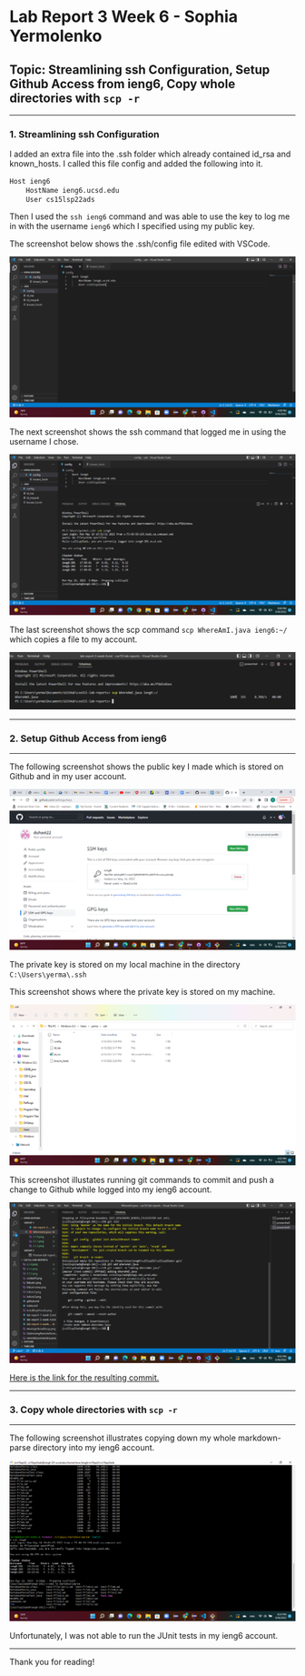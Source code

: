 # Lab Report 3 Week 6 - Sophia Yermolenko
## Topic: Streamlining ssh Configuration, Setup Github Access from ieng6, Copy whole directories with `scp -r`

---
### 1. Streamlining ssh Configuration

I added an extra file into the .ssh folder which already contained id_rsa and known_hosts. I called this file config and added the following into it.

```
Host ieng6
    HostName ieng6.ucsd.edu
    User cs15lsp22ads
```
Then I used the `ssh ieng6` command and was able to use the key to log me in with the username `ieng6` which I specified using my public key.

The screenshot below shows the .ssh/config file edited with VSCode.

![My .ssh/config file, and how I edited it (with VScode)](3.1.0.png)

The next screenshot shows the ssh command that logged me in using the username I chose.

![The ssh command logging me into my account using just the alias I chose](3.1.1.png)

The last screenshot shows the scp command `scp WhereAmI.java ieng6:~/` which copies a file to my account.

![Scp command copying a file to my account using just the alias I chose](3.1.2.png)

---
### 2. Setup Github Access from ieng6
---

The following screenshot shows the public key I made which is stored on Github and in my user account.

![Show where the public key you made is stored on Github and in your user account (screenshot).](sshInGithub.png)

The private key is stored on my local machine in the directory `C:\Users\yerma\.ssh`

This screenshot shows where the private key is stored on my machine.

![Show where the private key you made is stored on your user account (but not its contents) as a screenshot.](privateKeyLocation.png)

This screenshot illustates running git commands to commit and push a change to Github while logged into my ieng6 account.

![Show running git commands to commit and push a change to Github while logged into your ieng6 account.](runninggitcommands.png)


[Here is the link for the resulting commit.](https://github.com/duhast22/ieng6/commit/7ac926e2cf78c57266bc5ae6e692006f3b105916)


---
### 3. Copy whole directories with `scp -r`
---

The following screenshot illustrates copying down my whole markdown-parse directory into my ieng6 account.

![The following screenshot illustrates copying down my whole markdown-parse directory into my ieng6 account.](copy.png)

Unfortunately, I was not able to run the JUnit tests in my ieng6 account.

---

Thank you for reading!
